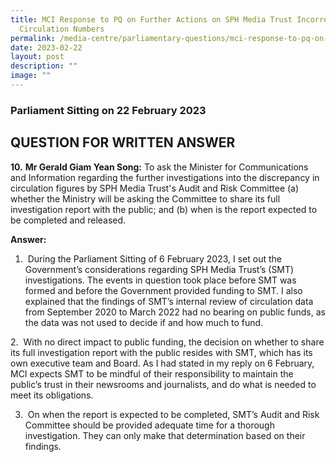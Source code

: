 ```yaml
---
title: MCI Response to PQ on Further Actions on SPH Media Trust Incorrect
  Circulation Numbers
permalink: /media-centre/parliamentary-questions/mci-response-to-pq-on-sph-media-trust-incorrect-circulation-no/
date: 2023-02-22
layout: post
description: ""
image: ""
---
```

### Parliament Sitting on 22 February 2023

QUESTION FOR WRITTEN ANSWER
---------------------------

**10.** **Mr Gerald Giam Yean Song:** To ask the Minister for Communications and Information regarding the further investigations into the discrepancy in circulation figures by SPH Media Trust's Audit and Risk Committee (a) whether the Ministry will be asking the Committee to share its full investigation report with the public; and (b) when is the report expected to be completed and released.


**Answer:** 

1.  During the Parliament Sitting of 6 February 2023, I set out the Government’s considerations regarding SPH Media Trust’s (SMT) investigations. The events in question took place before SMT was formed and before the Government provided funding to SMT. I also explained that the findings of SMT’s internal review of circulation data from September 2020 to March 2022 had no bearing on public funds, as the data was not used to decide if and how much to fund.

2.  With no direct impact to public funding, the decision on whether to share its full investigation report with the public resides with SMT, which has its own executive team and Board. As I had stated in my reply on 6 February, MCI expects SMT to be mindful of their responsibility to maintain the public’s trust in their newsrooms and journalists, and do what is needed to meet its obligations.

3.  On when the report is expected to be completed, SMT’s Audit and Risk Committee should be provided adequate time for a thorough investigation. They can only make that determination based on their findings.